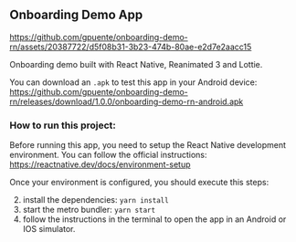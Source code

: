 ## Onboarding Demo App

https://github.com/gpuente/onboarding-demo-rn/assets/20387722/d5f08b31-3b23-474b-80ae-e2d7e2aacc15


Onboarding demo built with React Native, Reanimated 3 and Lottie.

You can download an `.apk` to test this app in your Android device: https://github.com/gpuente/onboarding-demo-rn/releases/download/1.0.0/onboarding-demo-rn-android.apk


### How to run this project:
Before running this app, you need to setup the React Native development environment. You can follow the official instructions: https://reactnative.dev/docs/environment-setup

Once your environment is configured, you should execute this steps:

2. install the dependencies: `yarn install`
3. start the metro bundler: `yarn start`
4. follow the instructions in the terminal to open the app in an Android or IOS simulator.
